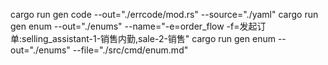 cargo run gen code --out="./errcode/mod.rs" --source="./yaml"
cargo run gen enum --out="./enums" --name="-e=order_flow -f=发起订单:selling_assistant-1-销售内勤,sale-2-销售"
cargo run gen enum --out="./enums" --file="./src/cmd/enum.md"
